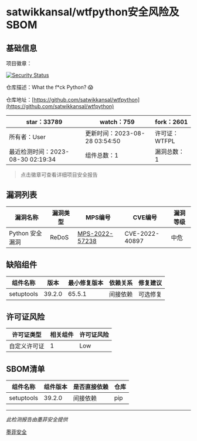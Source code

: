 # satwikkansal/wtfpython安全风险及SBOM

## 基础信息

项目徽章：

[![Security Status](https://www.murphysec.com/platform3/v31/badge/1696588385278652416.svg)](https://www.murphysec.com/console/report/1696588384980856832/1696588385278652416)

仓库描述：What the f*ck Python? 😱

仓库地址：[https://github.com/satwikkansal/wtfpython](https://github.com/satwikkansal/wtfpython)

| star：33789 | watch：759 | fork：2601 |
| ----------- | -------------- | ------------ |
| 所有者：User | 更新时间：2023-08-28 03:54:50 | 许可证：WTFPL |
| 最近检测时间：2023-08-30 02:19:34 | 组件总数：1 | 漏洞总数：1 |

> 点击徽章可查看详细项目安全报告



## 漏洞列表

| 漏洞名称 | 漏洞类型 | MPS编号 | CVE编号 | 漏洞等级 |
| ------- | ------ | ------- | ------ | ----- |
|Python 安全漏洞|ReDoS|[MPS-2022-57238](https://www.oscs1024.com/hd/MPS-2022-57238)|CVE-2022-40897|中危|




## 缺陷组件

| 组件名称 | 版本 | 最小修复版本 | 依赖关系 | 修复建议 |
| -------- | ---- | ------------ | -------- | -------- |
|setuptools|39.2.0|65.5.1|间接依赖|可选修复|C:0|H:0|M:1|L:0|




## 许可证风险

| 许可证类型 | 相关组件 | 许可证风险 |
| ---------- | -------- | ---------- |
|自定义许可证|1|Low|




## SBOM清单

| 组件名称 | 组件版本 | 是否直接依赖 | 仓库 |
| -------- | -------- | ------------ | ---- |
|setuptools|39.2.0|间接依赖|pip|


------

*此检测报告由墨菲安全提供*

[墨菲安全](www.murphysec.com)